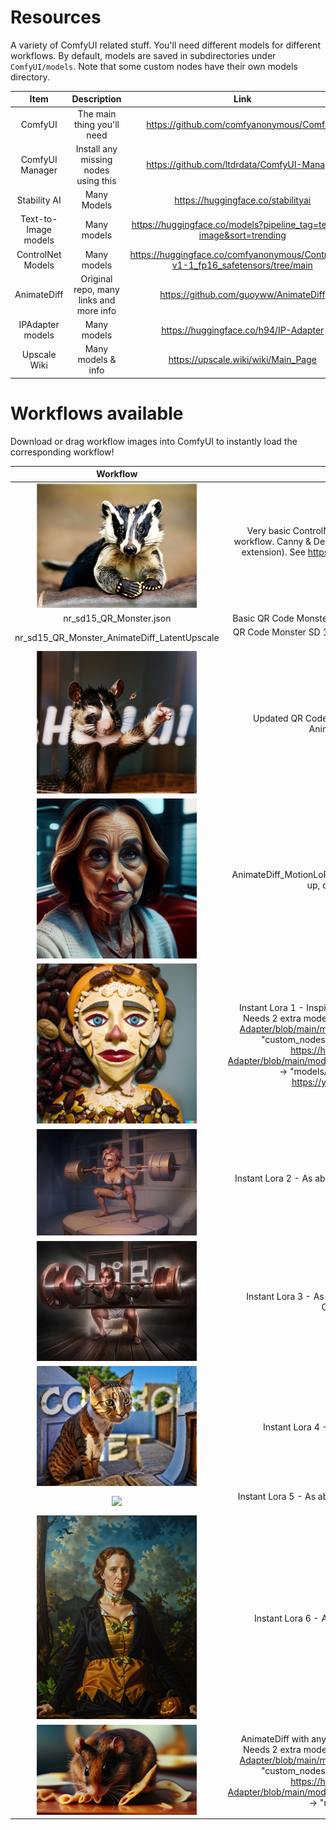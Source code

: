 # Resources
A variety of ComfyUI related stuff. You'll need different models for different workflows. By default, models are saved in subdirectories under ``ComfyUI/models``.
Note that some custom nodes have their own models directory.

Item | Description | Link
| :---:   | :---: | :---: | 
ComfyUI | The main thing you'll need | https://github.com/comfyanonymous/ComfyUI
ComfyUI Manager | Install any missing nodes using this | https://github.com/ltdrdata/ComfyUI-Manager
Stability AI | Many Models | https://huggingface.co/stabilityai
Text-to-Image models | Many models | https://huggingface.co/models?pipeline_tag=text-to-image&sort=trending
ControlNet Models | Many models | https://huggingface.co/comfyanonymous/ControlNet-v1-1_fp16_safetensors/tree/main
AnimateDiff | Original repo, many links and more info | https://github.com/guoyww/AnimateDiff
IPAdapter models | Many models | https://huggingface.co/h94/IP-Adapter
Upscale Wiki | Many models & info | https://upscale.wiki/wiki/Main_Page

# Workflows available
Download or drag workflow images into ComfyUI to instantly load the corresponding workflow!

Workflow | Description
| :---:   | :---: |
<img src="SDXL_Depth_Badger.png" width="256px"></img> | Very basic ControlNet attached to the example SDXL workflow. Canny & Depth preprocessor examples (requires extension). See https://youtu.be/reqamcrPYiM for more information.
nr_sd15_QR_Monster.json | Basic QR Code Monster SD 1.5 controlnet - make spiral art!
nr_sd15_QR_Monster_AnimateDiff_LatentUpscale | QR Code Monster SD 1.5 controlnet - make animated spiral art!
<img src="AnimateDIff_FreeU.png" width="256px"></img> | Updated QR Code Monster SD 1.5 controlnet with AnimateDiff and FreeU  
<img src="AnimateDiff_MotionLoRA.png" width="256px"></img> | AnimateDiff_MotionLoRA.png - Montion LoRA example. Pan up, down, left right, etc.
<img src="Instant_LoRA_1.png" width="256px"></img>|Instant Lora 1 - Inspired by <a href="https://civitai.com/articles/2345/aloeveras-instant-lora-no-training-15-sdxl">AloeVeras</a> (almost identical). Needs 2 extra models: https://huggingface.co/h94/IP-Adapter/blob/main/models/ip-adapter-plus_sd15.bin -> "custom_nodes/IPAdapter-ComfyUI/models". https://huggingface.co/h94/IP-Adapter/blob/main/models/image_encoder/model.safetensors -> "models/clipvision". Video guide - https://youtu.be/HtmIC6fqsMQ
<img src="Instant_LoRA_2.png" width="256px"></img>|Instant Lora 2 - As above, but with ControlNet to guide the shape
<img src="Instant_LoRA_3.png" width="256px"></img>|Instant Lora 3 - As above, but with QR Code Monster ControlNet too :)
<img src="Instant_LoRA_4.png" width="256px"></img>|Instant Lora 4 - As above, but with upscaling
<img src="Instant_LoRA_5.png" width="256px"></img>|Instant Lora 5 - As above, but with more upscaling. Go to 16k+ XD
<img src="Instant_LoRA_6.png" width="256px"></img>|Instant Lora 6 - As above, but different upscaling
<img src="PromptTravel_AnimateDiff_IPAdapter.png" width="256px"></img>|AnimateDiff with any length plus IPAdapter & Upscaling. Needs 2 extra models: https://huggingface.co/h94/IP-Adapter/blob/main/models/ip-adapter-plus_sd15.bin -> "custom_nodes/IPAdapter-ComfyUI/models". https://huggingface.co/h94/IP-Adapter/blob/main/models/image_encoder/model.safetensors -> "models/clipvision".
